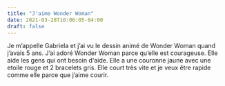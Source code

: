 ```yaml
---
title: "J'aime Wonder Woman"
date: 2021-03-28T10:06:05-04:00
draft: false
---
```


Je m’appelle Gabriela et j’ai vu le dessin animé de Wonder Woman quand j’avais 5 ans. J’ai adoré Wonder Woman parce qu’elle est courageuse. Elle aide les gens qui ont besoin d'aide. Elle a une couronne jaune avec une etoile rouge et 2 bracelets gris. Elle court très vite et je veux être rapide comme elle parce que j’aime courir.